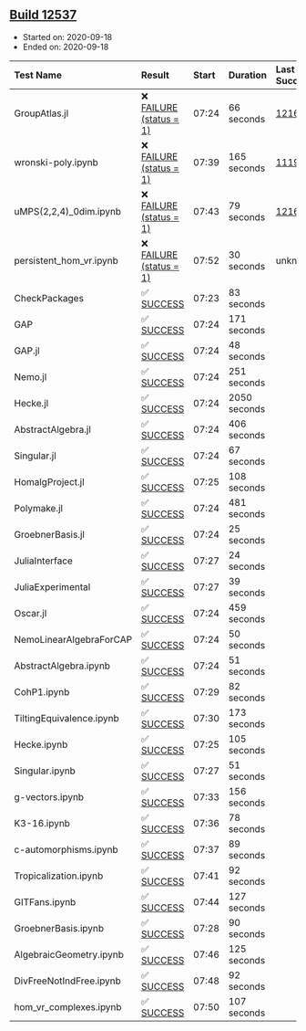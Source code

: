 ## [Build 12537](https://oscarci.mathematik.uni-kl.de/job/oscar/12537/)

* Started on: 2020-09-18
* Ended on: 2020-09-18

| Test Name    | Result | Start | Duration | Last Success | First Failure |
|:-------------|:-------|:------|:---------|:-------------|:--------------|
| GroupAtlas.jl | ❌ [FAILURE (status = 1)](https://oscarci.mathematik.uni-kl.de/job/oscar/12537/artifact/logs/build-12537/GroupAtlas.jl.log) | 07:24 | 66 seconds | [12167](https://oscarci.mathematik.uni-kl.de/job/oscar/12167/) | [12168](https://oscarci.mathematik.uni-kl.de/job/oscar/12168/) |
| wronski-poly.ipynb | ❌ [FAILURE (status = 1)](https://oscarci.mathematik.uni-kl.de/job/oscar/12537/artifact/logs/build-12537/wronski-poly.ipynb.log) | 07:39 | 165 seconds | [11192](https://oscarci.mathematik.uni-kl.de/job/oscar/11192/) | [11193](https://oscarci.mathematik.uni-kl.de/job/oscar/11193/) |
| uMPS(2,2,4)_0dim.ipynb | ❌ [FAILURE (status = 1)](https://oscarci.mathematik.uni-kl.de/job/oscar/12537/artifact/logs/build-12537/uMPS-2-2-4-_0dim.ipynb.log) | 07:43 | 79 seconds | [12167](https://oscarci.mathematik.uni-kl.de/job/oscar/12167/) | [12168](https://oscarci.mathematik.uni-kl.de/job/oscar/12168/) |
| persistent_hom_vr.ipynb | ❌ [FAILURE (status = 1)](https://oscarci.mathematik.uni-kl.de/job/oscar/12537/artifact/logs/build-12537/persistent_hom_vr.ipynb.log) | 07:52 | 30 seconds | unknown | unknown |
| CheckPackages | ✅ [SUCCESS](https://oscarci.mathematik.uni-kl.de/job/oscar/12537/artifact/logs/build-12537/CheckPackages.log) | 07:23 | 83 seconds |  |  |
| GAP | ✅ [SUCCESS](https://oscarci.mathematik.uni-kl.de/job/oscar/12537/artifact/logs/build-12537/GAP.log) | 07:24 | 171 seconds |  |  |
| GAP.jl | ✅ [SUCCESS](https://oscarci.mathematik.uni-kl.de/job/oscar/12537/artifact/logs/build-12537/GAP.jl.log) | 07:24 | 48 seconds |  |  |
| Nemo.jl | ✅ [SUCCESS](https://oscarci.mathematik.uni-kl.de/job/oscar/12537/artifact/logs/build-12537/Nemo.jl.log) | 07:24 | 251 seconds |  |  |
| Hecke.jl | ✅ [SUCCESS](https://oscarci.mathematik.uni-kl.de/job/oscar/12537/artifact/logs/build-12537/Hecke.jl.log) | 07:24 | 2050 seconds |  |  |
| AbstractAlgebra.jl | ✅ [SUCCESS](https://oscarci.mathematik.uni-kl.de/job/oscar/12537/artifact/logs/build-12537/AbstractAlgebra.jl.log) | 07:24 | 406 seconds |  |  |
| Singular.jl | ✅ [SUCCESS](https://oscarci.mathematik.uni-kl.de/job/oscar/12537/artifact/logs/build-12537/Singular.jl.log) | 07:24 | 67 seconds |  |  |
| HomalgProject.jl | ✅ [SUCCESS](https://oscarci.mathematik.uni-kl.de/job/oscar/12537/artifact/logs/build-12537/HomalgProject.jl.log) | 07:25 | 108 seconds |  |  |
| Polymake.jl | ✅ [SUCCESS](https://oscarci.mathematik.uni-kl.de/job/oscar/12537/artifact/logs/build-12537/Polymake.jl.log) | 07:24 | 481 seconds |  |  |
| GroebnerBasis.jl | ✅ [SUCCESS](https://oscarci.mathematik.uni-kl.de/job/oscar/12537/artifact/logs/build-12537/GroebnerBasis.jl.log) | 07:24 | 25 seconds |  |  |
| JuliaInterface | ✅ [SUCCESS](https://oscarci.mathematik.uni-kl.de/job/oscar/12537/artifact/logs/build-12537/JuliaInterface.log) | 07:27 | 24 seconds |  |  |
| JuliaExperimental | ✅ [SUCCESS](https://oscarci.mathematik.uni-kl.de/job/oscar/12537/artifact/logs/build-12537/JuliaExperimental.log) | 07:27 | 39 seconds |  |  |
| Oscar.jl | ✅ [SUCCESS](https://oscarci.mathematik.uni-kl.de/job/oscar/12537/artifact/logs/build-12537/Oscar.jl.log) | 07:24 | 459 seconds |  |  |
| NemoLinearAlgebraForCAP | ✅ [SUCCESS](https://oscarci.mathematik.uni-kl.de/job/oscar/12537/artifact/logs/build-12537/NemoLinearAlgebraForCAP.log) | 07:24 | 50 seconds |  |  |
| AbstractAlgebra.ipynb | ✅ [SUCCESS](https://oscarci.mathematik.uni-kl.de/job/oscar/12537/artifact/logs/build-12537/AbstractAlgebra.ipynb.log) | 07:24 | 51 seconds |  |  |
| CohP1.ipynb | ✅ [SUCCESS](https://oscarci.mathematik.uni-kl.de/job/oscar/12537/artifact/logs/build-12537/CohP1.ipynb.log) | 07:29 | 82 seconds |  |  |
| TiltingEquivalence.ipynb | ✅ [SUCCESS](https://oscarci.mathematik.uni-kl.de/job/oscar/12537/artifact/logs/build-12537/TiltingEquivalence.ipynb.log) | 07:30 | 173 seconds |  |  |
| Hecke.ipynb | ✅ [SUCCESS](https://oscarci.mathematik.uni-kl.de/job/oscar/12537/artifact/logs/build-12537/Hecke.ipynb.log) | 07:25 | 105 seconds |  |  |
| Singular.ipynb | ✅ [SUCCESS](https://oscarci.mathematik.uni-kl.de/job/oscar/12537/artifact/logs/build-12537/Singular.ipynb.log) | 07:27 | 51 seconds |  |  |
| g-vectors.ipynb | ✅ [SUCCESS](https://oscarci.mathematik.uni-kl.de/job/oscar/12537/artifact/logs/build-12537/g-vectors.ipynb.log) | 07:33 | 156 seconds |  |  |
| K3-16.ipynb | ✅ [SUCCESS](https://oscarci.mathematik.uni-kl.de/job/oscar/12537/artifact/logs/build-12537/K3-16.ipynb.log) | 07:36 | 78 seconds |  |  |
| c-automorphisms.ipynb | ✅ [SUCCESS](https://oscarci.mathematik.uni-kl.de/job/oscar/12537/artifact/logs/build-12537/c-automorphisms.ipynb.log) | 07:37 | 89 seconds |  |  |
| Tropicalization.ipynb | ✅ [SUCCESS](https://oscarci.mathematik.uni-kl.de/job/oscar/12537/artifact/logs/build-12537/Tropicalization.ipynb.log) | 07:41 | 92 seconds |  |  |
| GITFans.ipynb | ✅ [SUCCESS](https://oscarci.mathematik.uni-kl.de/job/oscar/12537/artifact/logs/build-12537/GITFans.ipynb.log) | 07:44 | 127 seconds |  |  |
| GroebnerBasis.ipynb | ✅ [SUCCESS](https://oscarci.mathematik.uni-kl.de/job/oscar/12537/artifact/logs/build-12537/GroebnerBasis.ipynb.log) | 07:28 | 90 seconds |  |  |
| AlgebraicGeometry.ipynb | ✅ [SUCCESS](https://oscarci.mathematik.uni-kl.de/job/oscar/12537/artifact/logs/build-12537/AlgebraicGeometry.ipynb.log) | 07:46 | 125 seconds |  |  |
| DivFreeNotIndFree.ipynb | ✅ [SUCCESS](https://oscarci.mathematik.uni-kl.de/job/oscar/12537/artifact/logs/build-12537/DivFreeNotIndFree.ipynb.log) | 07:48 | 92 seconds |  |  |
| hom_vr_complexes.ipynb | ✅ [SUCCESS](https://oscarci.mathematik.uni-kl.de/job/oscar/12537/artifact/logs/build-12537/hom_vr_complexes.ipynb.log) | 07:50 | 107 seconds |  |  |
